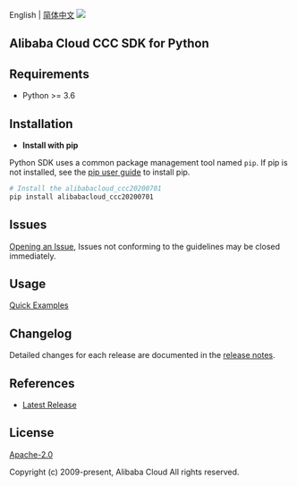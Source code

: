 English | [简体中文](README-CN.md)
![](https://aliyunsdk-pages.alicdn.com/icons/AlibabaCloud.svg)

## Alibaba Cloud CCC SDK for Python

## Requirements

- Python >= 3.6

## Installation

- **Install with pip**

Python SDK uses a common package management tool named `pip`. If pip is not installed, see the [pip user guide](https://pip.pypa.io/en/stable/installing/ "pip User Guide") to install pip.

```bash
# Install the alibabacloud_ccc20200701
pip install alibabacloud_ccc20200701
```

## Issues

[Opening an Issue](https://github.com/aliyun/alibabacloud-sdk/issues/new), Issues not conforming to the guidelines may be closed immediately.

## Usage

[Quick Examples](https://github.com/aliyun/alibabacloud-python-sdk/blob/master/docs/0-Usage-EN.md#quick-examples)

## Changelog

Detailed changes for each release are documented in the [release notes](./ChangeLog.md).

## References

- [Latest Release](https://github.com/aliyun/alibabacloud-sdk/tree/master/python)

## License

[Apache-2.0](http://www.apache.org/licenses/LICENSE-2.0)

Copyright (c) 2009-present, Alibaba Cloud All rights reserved.
